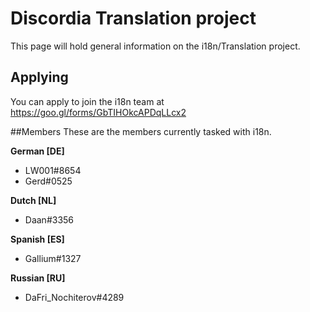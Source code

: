 <!-- TITLE: i18n -->
<!-- SUBTITLE: Translating the Discord Wiki -->

# Discordia Translation project
This page will hold general information on the i18n/Translation project.

## Applying

You can apply to join the i18n team at https://goo.gl/forms/GbTIHOkcAPDqLLcx2

##Members
These are the members currently tasked with i18n.

**German [DE]**
* LW001#8654
* Gerd#0525

**Dutch [NL]**
* Daan#3356

**Spanish [ES]**
* Gallium#1327

**Russian [RU]**
* DaFri_Nochiterov#4289